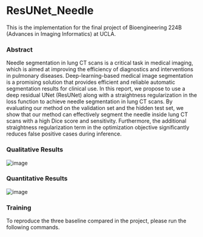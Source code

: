 # ResUNet_Needle

This is the implementation for the final project of Bioengineering 224B (Advances in Imaging Informatics) at UCLA.

### Abstract
Needle segmentation in lung CT scans is a critical task in medical imaging, which is aimed at improving the efficiency of diagnostics and interventions in pulmonary diseases. Deep-learning-based medical image segmentation is a promising solution that provides efficient and reliable automatic segmentation results for clinical use. In this report, we propose to use a deep residual UNet (ResUNet) along with a straightness regularization in the loss function to achieve needle segmentation in lung CT scans. By evaluating our method on the validation set and the hidden test set, we show that our method can effectively segment the needle inside lung CT scans with a high Dice score and sensitivity. Furthermore, the additional straightness regularization term in the optimization objective significantly reduces false positive cases during inference.

### Qualitative Results
![image](https://github.com/Calvin-Pang/ResUNet_Needle/assets/72646258/f590a91b-5356-401b-aeb4-8eb5669a23ac)

### Quantitative Results
![image](https://github.com/Calvin-Pang/ResUNet_Needle/assets/72646258/51fb203e-74b5-485d-b6b7-b5fb14a2feeb)

### Training
To reproduce the three baseline compared in the project, please run the following commands.
